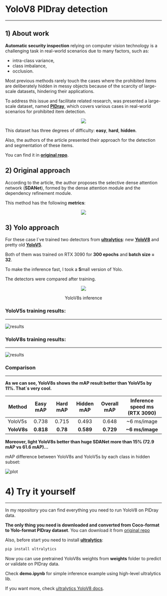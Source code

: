 # YoloV8 PIDray detection
---


## **1) About work**
 
 **Automatic security inspection** relying on computer vision technology is a challenging task in real-world scenarios due to many factors, such as: 
 * intra-class variance, 
 * class imbalance,
 * occlusion. 
 
 Most previous methods rarely touch the cases where the prohibited items are deliberately hidden in messy objects because of the scarcity of large-scale datasets, hindering their applications. 
 
 To address this issue and facilitate related research, was presented a large-scale dataset, named [**PIDray**](https://arxiv.org/pdf/2211.10763.pdf), which covers various cases in real-world scenarios for prohibited item detection.
 
 
 <p align="center">
  <img src="https://user-images.githubusercontent.com/69139386/219473437-8500eccb-b761-4e85-b538-e4ac3b8d642b.png">
</p>

This dataset has three degrees of difficulty: **easy**, **hard**, **hidden**.

Also, the authors of the article presented their approach for the detection and segmentation of these items.

You can find it in [**original repo**](https://github.com/bywang2018/security-dataset).

## **2) Original approach**

According to the article, the author proposes the selective dense attention network (**SDANet**), formed by the dense attention module and the dependency refinement module.

This method has the following **metrics**:

<p align="center">
  <img src="https://user-images.githubusercontent.com/69139386/219476130-2d2f9921-a55d-49b8-8f55-8cc3e416b6b0.png">
</p>


## **3) Yolo approach**

For these case I`ve trained two detectors from [**ultralytics**](https://ultralytics.com/): new [**YoloV8**](https://github.com/ultralytics/ultralytics) and pretty old [**YoloV5**](https://github.com/ultralytics/yolov5). 

Both of them was trained on RTX 3090 for **300 epochs** and **batch size = 32**. 

To make the inference fast, I took a **S**mall version of Yolo.

The detectors were compared after training.

 <p align="center">
  <img src="https://user-images.githubusercontent.com/69139386/219468798-46598e11-0c0a-4985-b5ae-fc65468efca2.gif">
</p>

<p align="center">
  YoloV8s inference 
</p>


### **YoloV5s training results:**
---

![results](https://user-images.githubusercontent.com/69139386/219479548-a2d5020d-663a-4e0b-9371-958e47f49f4a.png)

### **YoloV8s training results:**
---
![results](https://user-images.githubusercontent.com/69139386/219482323-fe2e5770-ee79-422d-8093-e91f444657f4.png)

### **Comparison**
---

**As we can see, YoloV8s shows the mAP result better than YoloV5s by 11%. That`s very cool.**

| Method  | Easy mAP| Hard mAP|Hidden mAP|Overall mAP| Inference speed ms (RTX 3090)|
| ------------- | :---:  |:---:  |:---:  |:---:  |:---:  |
| YoloV5s  | 0.738  |0.715  |0.493  | 0.648  |~6 ms/image |
| **YoloV8s**  | **0.818**  |**0.78**  |**0.589**  |**0.729**  |**~6 ms/image**  |

**Moreover, light YoloV8s better than huge SDANet more than 15% (72.9 mAP vs 61.6 mAP)...**

mAP difference between YoloV8s and YoloV5s by each class in hidden subset:

![plot](https://user-images.githubusercontent.com/69139386/219493557-5150055d-b542-4f6f-a826-c59697295304.png)

# 4) Try it yourself
---
In my repository you can find everything you need to run YoloV8 on PIDray data. 

**The only thing you need is downloaded and converted from Coco-format to Yolo-format PIDray dataset**. You can download it from [original repo](https://github.com/bywang2018/security-dataset)

Also, before start you need to install [**ultralytics**](https://github.com/ultralytics/ultralytics):
```Python
pip install ultralytics
```
Now you can use pretrained YoloV8s weights from **weights** folder to predict or validate on PIDray data.

Check **demo.ipynb** for simple inference example using high-level ultralytics lib. 

If you want more, check [ultralytics YoloV8 docs](https://docs.ultralytics.com/).
